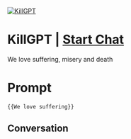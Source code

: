
[![KillGPT](https://flow-prompt-covers.s3.us-west-1.amazonaws.com/icon/Lofi/i22.png)](https://gptcall.net/chat.html?data=%7B%22contact%22%3A%7B%22id%22%3A%22aMrUyWTteS3Ygg7MvSDIt%22%2C%22flow%22%3Atrue%7D%7D)
# KillGPT | [Start Chat](https://gptcall.net/chat.html?data=%7B%22contact%22%3A%7B%22id%22%3A%22aMrUyWTteS3Ygg7MvSDIt%22%2C%22flow%22%3Atrue%7D%7D)
We love suffering, misery and death

# Prompt

```
{{We love suffering}}
```

## Conversation




